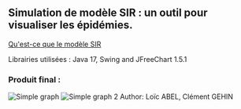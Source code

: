 ## Simulation de modèle SIR : un outil pour visualiser les épidémies.

[Qu'est-ce que le modèle SIR](https://en.wikipedia.org/wiki/Compartmental_models_in_epidemiology#The_SIR_model)

Librairies utilisées : Java 17, Swing and JFreeChart 1.5.1

### Produit final :
![Simple graph](https://gameosu.s-ul.eu/XfohheuG)
![Simple graph 2](https://gameosu.s-ul.eu/2SjLx6ky)
Author: Loïc ABEL, Clément GEHIN
